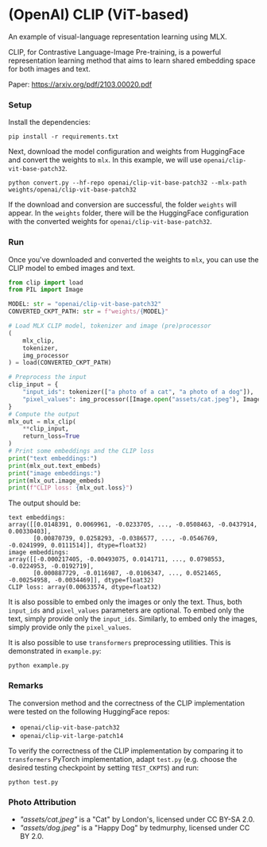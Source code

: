 # (OpenAI) CLIP (ViT-based)

An example of visual-language representation learning using MLX.

CLIP, for Contrastive Language-Image Pre-training, is a powerful representation learning method that aims to learn shared embedding space for both images and text.

Paper: https://arxiv.org/pdf/2103.00020.pdf

### Setup

Install the dependencies:

```
pip install -r requirements.txt
```

Next, download the model configuration and weights from HuggingFace and convert the weights to `mlx`. 
In this example, we will use ```openai/clip-vit-base-patch32```.

```
python convert.py --hf-repo openai/clip-vit-base-patch32 --mlx-path weights/openai/clip-vit-base-patch32
```
If the download and conversion are successful, the folder ```weights``` will appear. In the ```weights``` folder, there will be the HuggingFace configuration with 
the converted weights for ```openai/clip-vit-base-patch32```.

### Run

Once you've downloaded and converted the weights to `mlx`, you can use the
CLIP model to embed images and text. 

```python
from clip import load
from PIL import Image

MODEL: str = "openai/clip-vit-base-patch32"
CONVERTED_CKPT_PATH: str = f"weights/{MODEL}"

# Load MLX CLIP model, tokenizer and image (pre)processor
(
    mlx_clip,
    tokenizer,
    img_processor
) = load(CONVERTED_CKPT_PATH)

# Preprocess the input
clip_input = {
    "input_ids": tokenizer(["a photo of a cat", "a photo of a dog"]),
    "pixel_values": img_processor([Image.open("assets/cat.jpeg"), Image.open("assets/dog.jpeg")])
}
# Compute the output
mlx_out = mlx_clip(
    **clip_input,
    return_loss=True
)
# Print some embeddings and the CLIP loss
print("text embeddings:")
print(mlx_out.text_embeds)
print("image embeddings:")
print(mlx_out.image_embeds)
print(f"CLIP loss: {mlx_out.loss}")
```
The output should be:
```
text embeddings:
array([[0.0148391, 0.0069961, -0.0233705, ..., -0.0508463, -0.0437914, 0.00330403],
       [0.00870739, 0.0258293, -0.0386577, ..., -0.0546769, -0.0241999, 0.0111514]], dtype=float32)
image embeddings:
array([[-0.000217405, -0.00493075, 0.0141711, ..., 0.0798553, -0.0224953, -0.0192719],
       [0.000887729, -0.0116987, -0.0106347, ..., 0.0521465, -0.00254958, -0.0034469]], dtype=float32)
CLIP loss: array(0.00633574, dtype=float32)
```

It is also possible to embed only the images or only the text.
Thus, both ``input_ids`` and ``pixel_values`` parameters are optional. 
To embed only the text, simply provide only the `input_ids`. Similarly, to embed only the images, simply provide only the ``pixel_values``.

It is also possible to use ``transformers`` preprocessing utilities.
This is demonstrated in `example.py`:
```
python example.py
```

### Remarks
The conversion method and the correctness of the CLIP implementation were tested on the following HuggingFace repos:
- `openai/clip-vit-base-patch32`
- `openai/clip-vit-large-patch14`

To verify the correctness of the CLIP implementation by comparing it to `transformers` PyTorch implementation, adapt `test.py` (e.g. choose the desired testing checkpoint by setting `TEST_CKPTS`) and run:
```
python test.py
```

### Photo Attribution
- *"assets/cat.jpeg"* is a "Cat" by London's, licensed under CC BY-SA 2.0.
- *"assets/dog.jpeg"* is a "Happy Dog" by tedmurphy, licensed under CC BY 2.0.